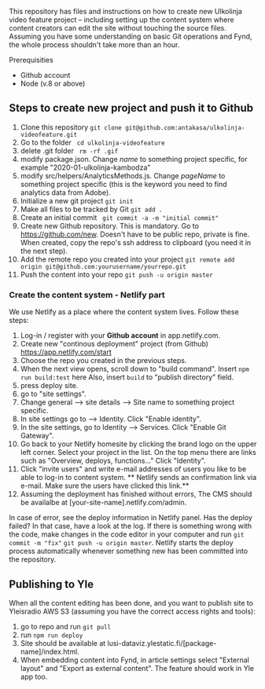 This repository has files and instructions on how to create new Ulkolinja video feature project – including setting up the content system where content creators can edit the site without touching the source files. Assuming you have some understanding on basic Git operations and Fynd, the whole process shouldn't take more than an hour.  

Prerequisities

* Github account
* Node (v.8 or above)
 
## Steps to create new project and push it to Github 

1. Clone this repository  ```git clone git@github.com:antakasa/ulkolinja-videofeature.git```
2. Go to the folder ``` cd ulkolinja-videofeature```
3.  delete .git folder ``` rm -rf .gif```
4.  modify package.json.  Change *name* to something project specific, for example "2020-01-ulkolinja-kambodza"
5. modify src/helpers/AnalyticsMethods.js. Change *pageName* to something project specific (this is the keyword you need to find analytics data from Adobe). 
6. Initialize a new git project ```git init```
7. Make all files to be tracked by Git ```git add . ```
8. Create an initial commit ``` git commit -a -m "initial commit"```
9. Create new Github repository. This is mandatory. Go to https://github.com/new. Doesn't have to be public repo, private is fine. When created, copy the repo's ssh address to clipboard (you need it in the next step). 
10. Add the remote repo you created into your project ```git remote add origin git@github.com:yourusername/yourrepo.git``` 
11. Push the content into your repo ```git push -u origin master ```

### Create the content system - Netlify part

We use Netlify as a place where the content system lives. Follow these steps:

1. Log-in / register with your **Github account** in app.netlify.com. 
2. Create new "continous deployment" project (from Github) https://app.netlify.com/start
3. Choose the repo you created in the previous steps.
4. When the next view opens, scroll down to "build command". Insert ```npm run build:test``` here Also, insert ```build``` to "publish directory" field.  
5. press deploy site. 
6. go to "site settings".
7. Change general --> site details --> Site name to something project specific.
6. In site settings go to  --> Identity. Click "Enable identity".
7. In the site settings, go to Identity --> Services. Click "Enable Git Gateway".
8. Go back to your Netlify homesite by clicking the brand logo on the upper left corner. Select your project in the list.  On the top menu there are links such as "Overview, deploys, functions..." Click "Identity". 
9. Click "invite users" and write e-mail addresses of users you like to be able to log-in to content system. ** Netlify sends an confirmation link via e-mail. Make sure the users have clicked this link.**
10. Assuming the deployment has finished without errors, The CMS should be availalbe at [your-site-name].netlify.com/admin.

In case of error, see the deploy information in Netlify panel. Has the deploy failed? In that case, have a look at the log. If there is something wrong with the code, make changes in the code editor in your computer and run ```git commit -m "fix"``` ```git push -u origin master```. Netlify starts the deploy process automatically whenever something new has been committed into the repository. 

## Publishing to Yle

When all the content editing has been done, and you want to publish site to Yleisradio AWS S3 (assuming you have the correct access rights and tools):

1. go to repo and run ```git pull```
2. run ```npm run deploy```
3. Site should be available at lusi-dataviz.ylestatic.fi/[package-name]/index.html.
4. When embedding content into Fynd, in article settings select "External layout" and "Export as external content". The feature should work in Yle app too. 
